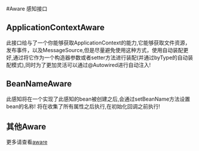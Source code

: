 #Aware 感知接口
## ApplicationContextAware
此接口给与了一个你能够获取ApplicationContext的能力,它能够获取文件资源，发布事件，以及MessageSource,但是尽量避免使用这种方式，使用自动装配更好,通过将它作为一个构造器参数或者setter方法进行装配(并通过byType的自动装配模式),同时为了更加灵活可以通过@Autowired进行自动注入!
## BeanNameAware 
此感知将在一个实现了此感知的bean被创建之后,会通过setBeanName方法设置bean的名称!
将在收集了所有属性之后执行,在初始化回调之前执行!
## 其他Aware
更多请查看[aware](https://docs.spring.io/spring-framework/docs/current/reference/html/core.html#beans-factory-aware)

